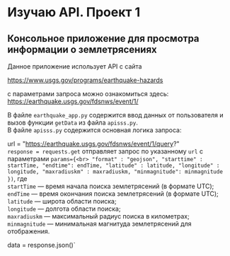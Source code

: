 <h1>Изучаю API. Проект 1</h1>

<h2>Консольное приложение для просмотра информации о землетрясениях</h2>
Данное приложение использует API с сайта

https://www.usgs.gov/programs/earthquake-hazards

с параметрами запроса можно ознакомиться здесь: https://earthquake.usgs.gov/fdsnws/event/1/

В файле `earthquake_app.py` содержится ввод данных от пользователя и вызов функции `getData` из файла `apisss.py`.<br>
В файле `apisss.py` содержится основная логика запроса:

url = "https://earthquake.usgs.gov/fdsnws/event/1/query?"
<br>
  `response = requests.get` отправляет запрос по указанному `url` с параметрами `params={<br>
        "format" : "geojson",
        "starttime" : startTime,
        "endtime": endTime,
        "latitude" : latitude,
        "longitude" : longitude,
        "maxradiuskm" : maxradiuskm,
        "minmagnitude": minmagnitude
    })`, где
    <br>
`startTime` — время начала поиска землетрясений (в формате UTC);<br>
`endTime` — время окончания поиска землетрясений (в формате UTC);<br>
`latitude` — широта области поиска;<br>
`longitude` — долгота области поиска;<br>
`maxradiuskm` — максимальный радиус поиска в километрах;<br>
`minmagnitude` — минимальная магнитуда землетрясений для отображения.<br>
    
  data = response.json()`

